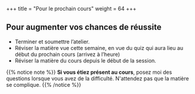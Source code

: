 +++
title = "Pour le prochain cours"
weight = 64
+++

## Pour augmenter vos chances de réussite

- Terminer et soumettre l’atelier.
- Réviser la matière vue cette semaine, en vue du quiz qui aura lieu au début du prochain cours (arrivez à l’heure)
- Réviser la matière du cours depuis le début de la session.


{{% notice note %}}
**Si vous étiez présent au cours**, posez moi des questions lorsque vous avez de la difficulté. N'attendez pas que la matière se complique.
{{% /notice %}}
